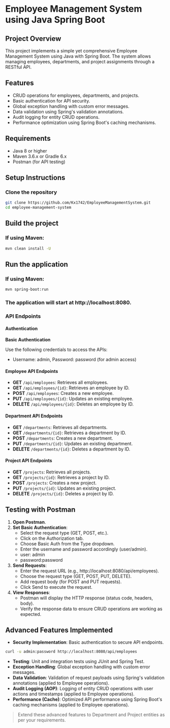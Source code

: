 # Employee Management System using Java Spring Boot

## Project Overview

This project implements a simple yet comprehensive Employee Management System using Java with Spring Boot. The system allows managing employees, departments, and project assignments through a RESTful API.

## Features

- CRUD operations for employees, departments, and projects.
- Basic authentication for API security.
- Global exception handling with custom error messages.
- Data validation using Spring's validation annotations.
- Audit logging for entity CRUD operations.
- Performance optimization using Spring Boot's caching mechanisms.

## Requirements

- Java 8 or higher
- Maven 3.6.x or Gradle 6.x
- Postman (for API testing)

## Setup Instructions

### Clone the repository

```bash
git clone https://github.com/Kx1742/EmployeeManagementSystem.git
cd employee-management-system
```
## Build the project

### If using Maven:

```bash
mvn clean install -U 
```
## Run the application
### If using Maven:
```bash
mvn spring-boot:run
```
### The application will start at http://localhost:8080.


### API Endpoints

#### Authentication

**Basic Authentication**

Use the following credentials to access the APIs:


- Username: admin, Password: password (for admin access)

#### Employee API Endpoints

- **GET** `/api/employees`: Retrieves all employees.
- **GET** `/api/employees/{id}`: Retrieves an employee by ID.
- **POST** `/api/employees`: Creates a new employee.
- **PUT** `/api/employees/{id}`: Updates an existing employee.
- **DELETE** `/api/employees/{id}`: Deletes an employee by ID.

#### Department API Endpoints

- **GET** `/departments`: Retrieves all departments.
- **GET** `/departments/{id}`: Retrieves a department by ID.
- **POST** `/departments`: Creates a new department.
- **PUT** `/departments/{id}`: Updates an existing department.
- **DELETE** `/departments/{id}`: Deletes a department by ID.

#### Project API Endpoints

- **GET** `/projects`: Retrieves all projects.
- **GET** `/projects/{id}`: Retrieves a project by ID.
- **POST** `/projects`: Creates a new project.
- **PUT** `/projects/{id}`: Updates an existing project.
- **DELETE** `/projects/{id}`: Deletes a project by ID.

## Testing with Postman

1. **Open Postman**.
2. **Set Basic Authentication**:
   - Select the request type (GET, POST, etc.).
   - Click on the Authorization tab.
   - Choose Basic Auth from the Type dropdown.
   - Enter the username and password accordingly (user/admin).
    - user: admin
    - password:password
3. **Send Requests**:
   - Enter the request URL (e.g., http://localhost:8080/api/employees).
   - Choose the request type (GET, POST, PUT, DELETE).
   - Add request body (for POST and PUT requests).
   - Click Send to execute the request.
4. **View Responses**:
   - Postman will display the HTTP response (status code, headers, body).
   - Verify the response data to ensure CRUD operations are working as expected.

## Advanced Features Implemented

- **Security Implementation**: Basic authentication to secure API endpoints.
```bash
curl -u admin:password http://localhost:8080/api/employees
```
- **Testing**: Unit and integration tests using JUnit and Spring Test.
- **Exception Handling**: Global exception handling with custom error messages.
- **Data Validation**: Validation of request payloads using Spring's validation annotations (applied to Employee operations).
- **Audit Logging (AOP)**: Logging of entity CRUD operations with user actions and timestamps (applied to Employee operations).
- **Performance (Cache)**: Optimized API performance using Spring Boot's caching mechanisms (applied to Employee operations).

> Extend these advanced features to Department and Project entities as per your requirements.
